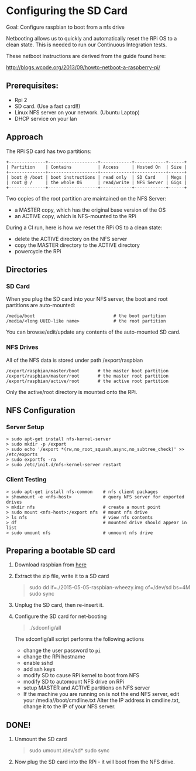 # Configuring the SD Card 

Goal: Configure raspbian to boot from a nfs drive

Netbooting allows us to quickly and automatically reset the RPi OS to a clean
state.  This is needed to run our Continuous Integration tests.

These netboot instructions are derived from the guide found here:

http://blogs.wcode.org/2013/09/howto-netboot-a-raspberry-pi/

## Prerequisites:

- Rpi 2
- SD card. (Use a fast card!!)
- Linux NFS server on your network. (Ubuntu Laptop)
- DHCP service on your lan

## Approach

The RPi SD card has two partitions:

    +--------------+-------------------+------------+------------+------+
    | Partition    | Contains          | Access     | Hosted On  | Size |
    +--------------+-------------------+------------+------------+------+
    | boot @ /boot | boot instructions | read only  | SD Card    | Megs |
    | root @ /     | the whole OS      | read/write | NFS Server | Gigs |
    +--------------+-------------------+------------+------------+------+

Two copies of the root partition are maintained on the NFS Server:
- a MASTER copy, which has the original base version of the OS
- an ACTIVE copy, which is NFS-mounted to the RPi

During a CI run, here is how we reset the RPi OS to a clean state:
- delete the ACTIVE directory on the NFS server
- copy the MASTER directory to the ACTIVE directory
- powercycle the RPi

## Directories

### SD Card

When you plug the SD card into your NFS server, the boot and root partitions
are auto-mounted:

    /media/boot                              # the boot partition
    /media/<long UUID-like name>             # the root partition

You can browse/edit/update any contents of the auto-mounted SD card.

### NFS Drives

All of the NFS data is stored under path /export/raspbian

    /export/raspbian/master/boot       # the master boot partition
    /export/raspbian/master/root       # the master root partition
    /export/raspbian/active/root       # the active root partition

Only the active/root directory is mounted onto the RPi.

## NFS Configuration

### Server Setup

    > sudo apt-get install nfs-kernel-server
    > sudo mkdir -p /export
    > sudo echo '/export *(rw,no_root_squash,async,no_subtree_check)' >> /etc/exports
    > sudo exportfs -ra
    > sudo /etc/init.d/nfs-kernel-server restart

### Client Testing

    > sudo apt-get install nfs-common    # nfs client packages
    > showmount -e <nfs-host>            # query NFS server for exported drives
    > mkdir nfs                          # create a mount point
    > sudo mount <nfs-host>:/export nfs  # mount nfs drive
    > ls nfs                             # view nfs contents
    > df                                 # mounted drive should appear in list
    > sudo umount nfs                    # unmount nfs drive

## Preparing a bootable SD card

1. Download raspbian from [here](https://www.raspberrypi.org/downloads/raspbian)

2. Extract the zip file, write it to a SD card 

    > sudo dd if=./2015-05-05-raspbian-wheezy.img of=/dev/sd<WHATEVER> bs=4M
    > sudo sync

3. Unplug the SD card, then re-insert it.

4. Configure the SD card for net-booting

    > ./sdconfig/all
    
   The sdconfig/all script performs the following actions
   - change the user password to `pi`
   - change the RPi hostname
   - enable sshd
   - add ssh keys
   - modify SD to cause RPi kernel to boot from NFS
   - modify SD to automount NFS drive on RPi
   - setup MASTER and ACTIVE partitions on NFS server
   - If the machine you are running on is not the end NFS server, edit your
       /media/<sd-root>/boot/cmdline.txt
       Alter the IP address in cmdline.txt, change it to the IP of your NFS server.

## DONE!

1. Unmount the SD card

    > sudo umount /dev/sd<WHATEVER>*
    > sudo sync

2. Now plug the SD card into the RPi - it will boot from the NFS drive.

